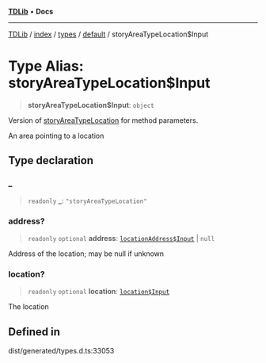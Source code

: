 [**TDLib**](../../../../../../README.md) • **Docs**

***

[TDLib](../../../../../../modules.md) / [index](../../../../../README.md) / [types](../../../README.md) / [default](../README.md) / storyAreaTypeLocation$Input

# Type Alias: storyAreaTypeLocation$Input

> **storyAreaTypeLocation$Input**: `object`

Version of [storyAreaTypeLocation](storyAreaTypeLocation.md) for method parameters.

An area pointing to a location

## Type declaration

### \_

> `readonly` **\_**: `"storyAreaTypeLocation"`

### address?

> `readonly` `optional` **address**: [`locationAddress$Input`](locationAddress$Input.md) \| `null`

Address of the location; may be null if unknown

### location?

> `readonly` `optional` **location**: [`location$Input`](location$Input.md)

The location

## Defined in

dist/generated/types.d.ts:33053
